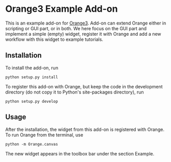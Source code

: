 Orange3 Example Add-on
======================

This is an example add-on for [Orange3](http://orange.biolab.si). Add-on can extend Orange either 
in scripting or GUI part, or in both. We here focus on the GUI part and implement a simple (empty) widget,
register it with Orange and add a new workflow with this widget to example tutorials.

Installation
------------

To install the add-on, run

    python setup.py install

To register this add-on with Orange, but keep the code in the development directory (do not copy it to 
Python's site-packages directory), run

    python setup.py develop

Usage
-----

After the installation, the widget from this add-on is registered with Orange. To run Orange from the terminal,
use

    python -m Orange.canvas

The new widget appears in the toolbox bar under the section Example.
